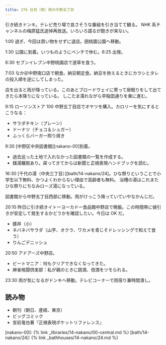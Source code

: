 ```yaml
---
title: 276 日目（雨）雨の中野五丁目
---
```


引き続きドンキ。テレビ売り場で良さそうな番組を引き当てて観る。
NHK 系チャンネルの梅原猛氏追悼再放送。いろいろ語るが飽きが来ない。

1:00 過ぎ、今回は買い物をせずに退店。囲桃園公園へ移動。

1:30 公園に到着。いつものようにベンチで休む。6:25 出発。

6:30 セブンイレブン中野桃園店で道草を食う。

7:03 なか卯中野南口店で朝食。納豆朝定食。納豆を拵えるときにカラシとタレの投入順を逆にしてしまった。

店を出ると雨が降っている。このあとブロードウェイに寄って居眠りをして出てきたら本降りになっている。
しこたま濡れながら早稲田通りを東に進む。

9:15 ローソンストア 100 中野五丁目店でオヤツを購入。カロリーを気にするとこうなる：

* サラダチキン（プレーン）
* ドーナツ（チョコ＆シュガー）
* ふっくらバーガー照り焼き

9:30 [中野区中央図書館][nakano-00]到着。

* 過去巡った土地で入れなかった図書館の一覧を作成する。
* 銭湯離脱あり。戻ってきてからは新聞と正規表現ハンドブックを読む。

16:30 [千代の湯（中央三丁目）][bath/14-nakano/24]。ひな祭りということで小学生以下無料、かつよくわからない理由で高齢者も無料。
浴槽の湯はこれまたひな祭りにちなみローズ湯になっている。

図書館から中野五丁目西部に移動。雨がけっこう降っていていやなかんじだ。

20:10 昨日に引き続きイトーヨーカドー食品館中野店で晩飯。この時間帯に値引きが安定して発生するかどうかを確認したい。今日は OK だ。

* 豚丼（小）
* ネバネバサラダ（山芋、オクラ、ワカメを青じそドレッシングで和えて食う）
* りんごデニッシュ

20:50 アドアーズ中野店。

* ビートマニア：何もクリアできなくなってきた。
* 麻雀格闘倶楽部：私が親のときに跳満、倍満をツモられる。

23:30 雨が気になるがドンキへ移動。テレビコーナーで雨宿り兼時間潰し。

## 読み物

* 朝刊（朝日、産経、東京）
* ビッグコミック
* 宮前竜也著『正規表現ポケットリファレンス』

[nakano-00]: {% link _libraries/14-nakano/00-central.md %}
[bath/14-nakano/24]: {% link _bathhouses/14-nakano/24.md %}
